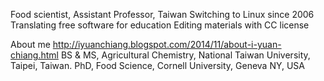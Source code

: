 Food scientist, Assistant Professor, Taiwan
Switching to Linux since 2006 
Translating free software for education
Editing materials with CC license

About me
http://iyuanchiang.blogspot.com/2014/11/about-i-yuan-chiang.html
BS & MS, Agricultural Chemistry, National Taiwan University, Taipei, Taiwan.
PhD, Food Science, Cornell University, Geneva NY, USA 
